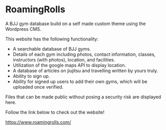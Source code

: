 # RoamingRolls
A BJJ gym database build on a self made custom theme using the Wordpress CMS.

This website has the following functionality:

- A searchable database of BJJ gyms.
- Details of each gym including photos, contact information, classes, instructors (with photos), location, and facilities.
- Utilization of the google maps API to display location.
- A database of articles on jiujitsu and travelling written by yours truly.
- Ability to sign up.
- Ability for signed up users to add their own gyms, which will be uploaded once verified.

Files that can be made public without posing a security risk are displayed here. 

Follow the link below to check out the website!

https://www.roamingrolls.com/
